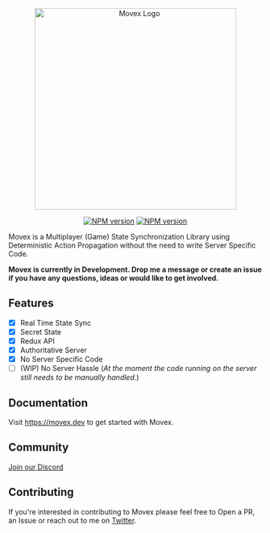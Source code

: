 <p align="center">
<picture width="400">
  <source media="(prefers-color-scheme: dark)" srcset="https://user-images.githubusercontent.com/2099521/221956423-bd0b1b46-a8ed-4b25-8a1c-14cdcb1de716.png" width="400">
  <img alt="Movex Logo" src="https://user-images.githubusercontent.com/2099521/242975504-a6faa334-a6b3-44b4-bf40-6ffcd27d9c08.png" width="400">
</picture>
<p>


<div align="center">

[![NPM version][npm-image]][npm-url]
[![NPM version][license-image]][license-url]

[npm-url]: https://npmjs.org/package/movex
[npm-image]: https://img.shields.io/badge/dynamic/json?color=orange&label=movex&query=version&url=https%3A%2F%2Fraw.githubusercontent.com%2Fmovesthatmatter%2Fmovex%2Fmain%2Flibs%2Fmovex%2Fpackage.json
[license-image]: https://img.shields.io/badge/license-MIT-green
[license-url]: https://github.com/movesthatmatter/movex/blob/main/LICENSE

</div>

Movex is a Multiplayer (Game) State Synchronization Library using Deterministic Action Propagation without the need to write Server Specific Code.

**Movex is currently in Development. Drop me a message or create an issue if you have any questions, ideas or would like to get involved.**

## Features

- [x] Real Time State Sync
- [x] Secret State
- [x] Redux API
- [x] Authoritative Server
- [x] No Server Specific Code
- [ ] (WIP) No Server Hassle (_At the moment the code running on the server still needs to be manually handled._) 

## Documentation

Visit https://movex.dev to get started with Movex.

## Community

[Join our Discord](https://discord.gg/N8k447EmBh)

## Contributing

If you're interested in contributing to Movex please feel free to Open a PR, an Issue or reach out to me on [Twitter](https://twitter.com/gctroia).